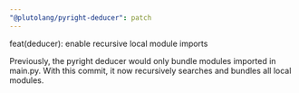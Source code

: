 ```yaml
---
"@plutolang/pyright-deducer": patch
---
```


feat(deducer): enable recursive local module imports

Previously, the pyright deducer would only bundle modules imported in main.py. With this commit, it now recursively searches and bundles all local modules.
